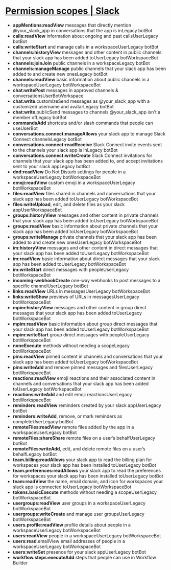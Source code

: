 # [Permission scopes | Slack](https://api.slack.com/scopes)

- **appMentions:readView** messages that directly mention @your_slack_app in conversations that the app is inLegacy botBot
- **calls:readView** information about ongoing and past callsUserLegacy botBot
- **calls:writeStart** and manage calls in a workspaceUserLegacy botBot
- **channels:historyView** messages and other content in public channels that your slack app has been added toUserLegacy botWorkspaceBot
- **channels:joinJoin** public channels in a workspaceLegacy botBot
- **channels:manageManage** public channels that your slack app has been added to and create new onesLegacy botBot
- **channels:readView** basic information about public channels in a workspaceUserLegacy botWorkspaceBot
- **chat:writePost** messages in approved channels & conversationsUserBotWorkspace
- **chat:write**.customizeSend messages as @your_slack_app with a customized username and avatarLegacy botBot
- **chat:write**.publicSend messages to channels @your_slack_app isn't a member ofLegacy botBot
- **commandsAdd** shortcuts and/or slash commands that people can useUserBot
- **conversations.connect:manageAllows** your slack app to manage Slack Connect channelsLegacy botBot
- **conversations.connect:readReceive** Slack Connect invite events sent to the channels your slack app is inLegacy botBot
- **conversations.connect:writeCreate** Slack Connect invitations for channels that your slack app has been added to, and accept invitations sent to your slack appLegacy botBot
- **dnd:readView** Do Not Disturb settings for people in a workspaceUserLegacy botWorkspaceBot
- **emoji:readView** custom emoji in a workspaceUserLegacy botWorkspaceBot
- **files:readView** files shared in channels and conversations that your slack app has been added toUserLegacy botWorkspaceBot
- **files:writeUpload**, edit, and delete files as your slack appUserWorkspaceBot
- **groups:historyView** messages and other content in private channels that your slack app has been added toUserLegacy botWorkspaceBot
- **groups:readView** basic information about private channels that your slack app has been added toUserLegacy botWorkspaceBot
- **groups:writeManage** private channels that your slack app has been added to and create new onesUserLegacy botWorkspaceBot
- **im:historyView** messages and other content in direct messages that your slack app has been added toUserLegacy botWorkspaceBot
- **im:readView** basic information about direct messages that your slack app has been added toUserLegacy botWorkspaceBot
- **im:writeStart** direct messages with peopleUserLegacy botWorkspaceBot
- **incoming-webhookCreate** one-way webhooks to post messages to a specific channelUserLegacy botBot
- **links:readView** URLs in messagesUserLegacy botWorkspaceBot
- **links:writeShow** previews of URLs in messagesUserLegacy botWorkspaceBot
- **mpim:historyView** messages and other content in group direct messages that your slack app has been added toUserLegacy botWorkspaceBot
- **mpim:readView** basic information about group direct messages that your slack app has been added toUserLegacy botWorkspaceBot
- **mpim:writeStart** group direct messages with peopleUserLegacy botWorkspaceBot
- **noneExecute** methods without needing a scopeLegacy botWorkspaceBot
- **pins:readView** pinned content in channels and conversations that your slack app has been added toUserLegacy botWorkspaceBot
- **pins:writeAdd** and remove pinned messages and filesUserLegacy botWorkspaceBot
- **reactions:readView** emoji reactions and their associated content in channels and conversations that your slack app has been added toUserLegacy botWorkspaceBot
- **reactions:writeAdd** and edit emoji reactionsUserLegacy botWorkspaceBot
- **reminders:readView** reminders created by your slack appUserLegacy botBot
- **reminders:writeAdd**, remove, or mark reminders as completeUserLegacy botBot
- **remoteFiles:readView** remote files added by the app in a workspaceUserLegacy botBot
- **remoteFiles:shareShare** remote files on a user’s behalfUserLegacy botBot
- **remoteFiles:writeAdd**, edit, and delete remote files on a user’s behalfLegacy botBot
- **team.billing:readAllows** your slack app to read the billing plan for workspaces your slack app has been installed toUserLegacy botBot
- **team.preferences:readAllows** your slack app to read the preferences for workspaces your slack app has been installed toUserLegacy botBot
- **team:readView** the name, email domain, and icon for workspaces your slack app is connected toUserLegacy botWorkspaceBot
- **tokens.basicExecute** methods without needing a scopeUserLegacy botWorkspaceBot
- **usergroups:readView** user groups in a workspaceUserLegacy botWorkspaceBot
- **usergroups:writeCreate** and manage user groupsUserLegacy botWorkspaceBot
- **users.profile:readView** profile details about people in a workspaceUserLegacy botWorkspaceBot
- **users:readView** people in a workspaceUserLegacy botWorkspaceBot
- **users:read**.emailView email addresses of people in a workspaceUserLegacy botWorkspaceBot
- **users:writeSet** presence for your slack appUserLegacy botBot
- **workflow.steps:executeAdd** steps that people can use in Workflow Builder
